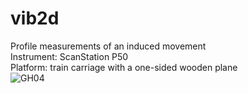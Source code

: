 # vib2d
Profile measurements of an induced movement <br />
Instrument: ScanStation P50 <br />
Platform: train carriage with a one-sided wooden plane <br />
![GH04](https://github.com/user-attachments/assets/afba0595-fae2-43d4-9f83-b3764284a505)
